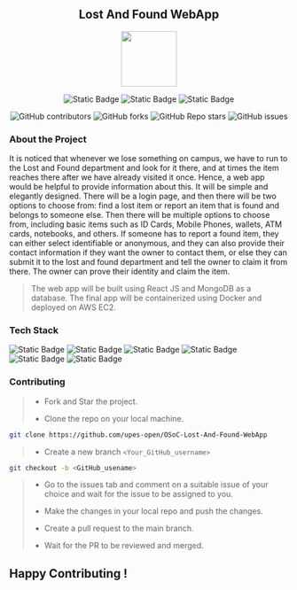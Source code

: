 <div align='center'>

## Lost And Found WebApp

<img src='https://github.com/upes-open/Git-WorkShop/assets/101355193/b9315c8e-5aaa-438e-ab5a-48b25571dc90' width=100>

![Static Badge](https://img.shields.io/badge/Discord-202020?logo=discord&logoColor=%235865F2&link=http%3A%2F%2Fdiscord.gg%2F2rnWsvkX) ![Static Badge](https://img.shields.io/badge/Twitter-202020?logo=twitter&logoColor=%231DA1F2&link=https%3A%2F%2Ftwitter.com%2FUpesOpen) ![Static Badge](https://img.shields.io/badge/Instagram-202020?logo=instagram&logoColor=%23E4405F&link=https%3A%2F%2Fwww.instagram.com%2Fupesopen_%2F)



![GitHub contributors](https://img.shields.io/github/contributors/upes-open/OSoC_Lost-And-Found-WebApp) ![GitHub forks](https://img.shields.io/github/forks/upes-open/OSoC_Lost-And-Found-WebApp) ![GitHub Repo stars](https://img.shields.io/github/stars/upes-open/OSoC_Lost-And-Found-WebApp) ![GitHub issues](https://img.shields.io/github/issues/upes-open/OSoC_Lost-And-Found-WebApp)


<!---contributor banner: https://shields.io/badges/git-hub-contributors
fork banner: https://shields.io/badges/git-hub-forks
star banner: https://shields.io/badges/git-hub-repo-stars
issues banner: https://shields.io/badges/git-hub-issues--->

</div>

### About the Project
It is noticed that whenever we lose something on campus, we have to run to the Lost and Found department and look for it there, and at times the item reaches there after we have already visited it once. Hence, a web app would be helpful to provide information about this. It will be simple and elegantly designed. There will be a login page, and then there will be two options to choose from: find a lost item or report an item that is found and belongs to someone else. Then there will be multiple options to choose from, including basic items such as ID Cards, Mobile Phones, wallets, ATM cards, notebooks, and others. If someone has to report a found item, they can either select identifiable or anonymous, and they can also provide their contact information if they want the owner to contact them, or else they can submit it to the lost and found department and tell the owner to claim it from there. The owner can prove their identity and claim the item.  
> The web app will be built using React JS and MongoDB as a database. The final app will be containerized using Docker and deployed on AWS EC2. 


### Tech Stack

![Static Badge](https://img.shields.io/badge/NodeJS-101010?logo=nodedotjs&logoColor=%23339933) ![Static Badge](https://img.shields.io/badge/MongoDB-101010?logo=mongodb&logoColor=%2347A248) ![Static Badge](https://img.shields.io/badge/ReactJS-101010?logo=react&logoColor=%2361DAFB) ![Static Badge](https://img.shields.io/badge/Docker-101010?logo=docker&logoColor=%232496ED) ![Static Badge](https://img.shields.io/badge/Firebase-101010?logo=firebase&logoColor=%23FFCA28) ![Static Badge](https://img.shields.io/badge/Amazon%20S3-101010?logo=amazons3&logoColor=%23569A31)


### Contributing


> * Fork and Star the project.
>
> * Clone the repo on your local machine.
>
```bash
git clone https://github.com/upes-open/OSoC-Lost-And-Found-WebApp
```
>
> * Create a new branch `<Your_GitHub_username>`
>
```bash
git checkout -b <GitHub_usename>
```
>
> * Go to the issues tab and comment on a suitable issue of your choice and wait for the issue to be assigned to you.
>
> * Make the changes in your local repo and push the changes.
> * Create a pull request to the main branch.
> * Wait for the PR to be reviewed and merged.


## Happy Contributing !

